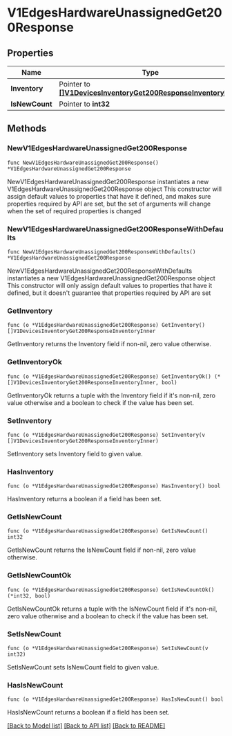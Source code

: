 # V1EdgesHardwareUnassignedGet200Response

## Properties

Name | Type | Description | Notes
------------ | ------------- | ------------- | -------------
**Inventory** | Pointer to [**[]V1DevicesInventoryGet200ResponseInventoryInner**](V1DevicesInventoryGet200ResponseInventoryInner.md) |  | [optional] 
**IsNewCount** | Pointer to **int32** |  | [optional] 

## Methods

### NewV1EdgesHardwareUnassignedGet200Response

`func NewV1EdgesHardwareUnassignedGet200Response() *V1EdgesHardwareUnassignedGet200Response`

NewV1EdgesHardwareUnassignedGet200Response instantiates a new V1EdgesHardwareUnassignedGet200Response object
This constructor will assign default values to properties that have it defined,
and makes sure properties required by API are set, but the set of arguments
will change when the set of required properties is changed

### NewV1EdgesHardwareUnassignedGet200ResponseWithDefaults

`func NewV1EdgesHardwareUnassignedGet200ResponseWithDefaults() *V1EdgesHardwareUnassignedGet200Response`

NewV1EdgesHardwareUnassignedGet200ResponseWithDefaults instantiates a new V1EdgesHardwareUnassignedGet200Response object
This constructor will only assign default values to properties that have it defined,
but it doesn't guarantee that properties required by API are set

### GetInventory

`func (o *V1EdgesHardwareUnassignedGet200Response) GetInventory() []V1DevicesInventoryGet200ResponseInventoryInner`

GetInventory returns the Inventory field if non-nil, zero value otherwise.

### GetInventoryOk

`func (o *V1EdgesHardwareUnassignedGet200Response) GetInventoryOk() (*[]V1DevicesInventoryGet200ResponseInventoryInner, bool)`

GetInventoryOk returns a tuple with the Inventory field if it's non-nil, zero value otherwise
and a boolean to check if the value has been set.

### SetInventory

`func (o *V1EdgesHardwareUnassignedGet200Response) SetInventory(v []V1DevicesInventoryGet200ResponseInventoryInner)`

SetInventory sets Inventory field to given value.

### HasInventory

`func (o *V1EdgesHardwareUnassignedGet200Response) HasInventory() bool`

HasInventory returns a boolean if a field has been set.

### GetIsNewCount

`func (o *V1EdgesHardwareUnassignedGet200Response) GetIsNewCount() int32`

GetIsNewCount returns the IsNewCount field if non-nil, zero value otherwise.

### GetIsNewCountOk

`func (o *V1EdgesHardwareUnassignedGet200Response) GetIsNewCountOk() (*int32, bool)`

GetIsNewCountOk returns a tuple with the IsNewCount field if it's non-nil, zero value otherwise
and a boolean to check if the value has been set.

### SetIsNewCount

`func (o *V1EdgesHardwareUnassignedGet200Response) SetIsNewCount(v int32)`

SetIsNewCount sets IsNewCount field to given value.

### HasIsNewCount

`func (o *V1EdgesHardwareUnassignedGet200Response) HasIsNewCount() bool`

HasIsNewCount returns a boolean if a field has been set.


[[Back to Model list]](../README.md#documentation-for-models) [[Back to API list]](../README.md#documentation-for-api-endpoints) [[Back to README]](../README.md)


